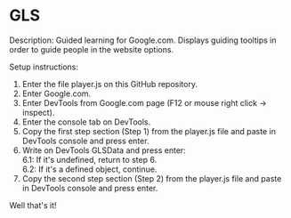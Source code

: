 # GLS

Description:
Guided learning for Google.com.
Displays guiding tooltips in order to guide people in the website options. 

Setup instructions:

1. Enter the file player.js on this GitHub repository.
2. Enter Google.com.
3. Enter DevTools from Google.com page (F12 or mouse right click -> inspect).
4. Enter the console tab on DevTools.
5. Copy the first step section (Step 1) from the player.js file and paste in DevTools console and press enter.
6. Write on DevTools GLSData and press enter:
    <br>6.1: If it's undefined, return to step 6.
    <br>6.2: If it's a defined object, continue.
7. Copy the second step section (Step 2) from the player.js file and paste in DevTools console and press enter.

Well that's it!
